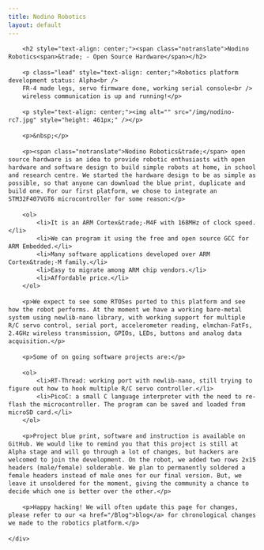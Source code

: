 ```yaml
---
title: Nodino Robotics
layout: default
---
```


<div class="row-fluid">
	<div class="span12">

		<h2 style="text-align: center;"><span class="notranslate">Nodino Robotics<span>&trade; - Open Source Hardware</span></h2>

		<p class="lead" style="text-align: center;">Robotics platform development status: Alpha<br />
		FR-4 made legs, servo firmware done, working serial console<br />
		wireless communication is up and running!</p>

		<p style="text-align: center;"><img alt="" src="/img/nodino-rc7.jpg" style="height: 461px;" /></p>

		<p>&nbsp;</p>

		<p><span class="notranslate">Nodino Robotics&trade;</span> open source hardware is an idea to provide robotic enthusiasts with open hardware and software design to build simple robots at home, in school and research centre. We started the hardware design to be as simple as possible, so that anyone can download the blue print, duplicate and build one. For our first platform, we chose to integrate an STM32F407VGT6 microcontroller for some reason:</p>

		<ol>
			<li>It is an ARM Cortex&trade;-M4F with 168MHz of clock speed.</li>
			<li>We can program it using the free and open source GCC for ARM Embedded.</li>
			<li>Many software applications developed over ARM Cortex&trade;-M family.</li>
			<li>Easy to migrate among ARM chip vendors.</li>
			<li>Affordable price.</li>
		</ol>

		<p>We expect to see some RTOSes ported to this platform and see how the robot performs. At the moment we have a working bare-metal system using newlib-nano library, with working support for multiple R/C servo control, serial port, accelerometer reading, elmchan-FatFs, 2.4GHz wireless transmission, GPIOs, LEDs, buttons and analog data acquisition.</p>

		<p>Some of on going software projects are:</p>

		<ol>
			<li>RT-Thread: working port with newlib-nano, still trying to figure out how to hook multiple R/C servo controller.</li>
			<li>PicoC: a small C language interpreter with the need to re-flash the microcontroller. The program can be saved and loaded from microSD card.</li>
		</ol>

		<p>Project blue print, software and instruction is available on GitHub. We would like to remind you that this project is still at Alpha stage and will go through a lot of changes, but hackers are welcomed to join the development. On the robot, we added two rows 2x15 headers (male/female) solderable. We plan to permanently soldered a female headers instead of male ones for our final version. But, we leave it unsoldered for the moment, giving the community a chance to decide which one is better over the other.</p>

		<p>Happy hacking! We will often update this page for changes, please refer to our <a href="/Blog">blog</a> for chronological changes we made to the robotics platform.</p>

	</div>
</div>